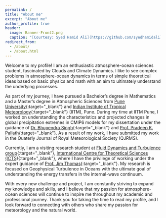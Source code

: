 ```yaml
---
permalink: /
title: "About me"
excerpt: "About me"
author_profile: true
header:
  image: Banner-Front2.png
  caption: "[Courtesy: Syed Hamid Ali](https://github.com/syedhamidali)"
redirect_from: 
  - /about/
  - /about.html
---
```

Welcome to my profile! I am an enthusiastic atmosphere-ocean sciences student, fascinated by Clouds and Climate Dynamics. I like to see complex problems in atmosphere-ocean dynamics in terms of simple theoretical ideas based on basic physics and math with an aim to ultimately understand the underlying processes.

As part of my journey, I have pursued a Bachelor’s degree in Mathematics and a Master’s degree in Atmospheric Sciences from [Pune University](https://www.unipune.ac.in){:target="_blank"} and [Indian Institute of Tropical Meteorology](https://tropmet.res.in){:target="_blank"} (IITM), Pune. During my time at IITM Pune, I worked on understanding the characteristics and projected changes in global precipitation extremes in CMIP6 models for my dissertation under the guidance of [Dr. Bhupendra Singh](https://www.tropmet.res.in/127-Bhupendra%20Bahadur%20Singh-scientist_detail){:target="_blank"} and [Prof. Pradeep K. Pallath](https://research.unipune.ac.in/User/User/Teacher_JournalList?TeacherId=BB52DE4C-759C-44BF-8DF9-B3434997849E){:target="_blank"}. As a result of my work, I have submitted my work in the Quaterly Journal of Royal Meteorological Society (QJRMS).

Currently, I am a visiting research student at [Fluid Dynamics and Turbulence group](https://www.icts.res.in/research/fluid-dynamics){:target="_blank"}, [International Centre for Theoretical Sciences (ICTS)]([https://purdue.edu](https://www.icts.res.in/)){:target="_blank"}, where I have the privilege of working under the expert guidance of [Prof. Jim Thomas](https://jimthomasedu.github.io/){:target="_blank"}. My research is focused on Geophysical Turbulence in Oceans with the ultimate goal of understanding the energy transfers in the internal-wave continuum.

With every new challenge and project, I am constantly striving to expand my knowledge and skills, and I believe that my passion for atmosphere-ocean sciences will continue to inspire me throughout my academic and professional journey. Thank you for taking the time to read my profile, and I look forward to connecting with others who share my passion for meteorology and the natural world.
<nbsp>
